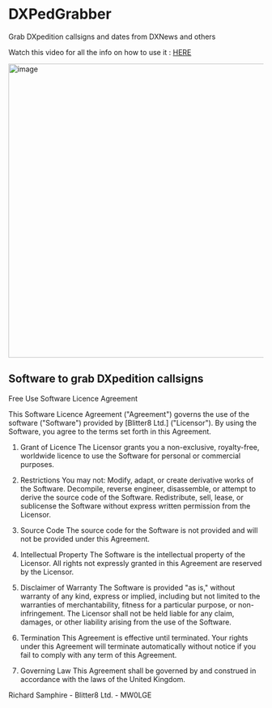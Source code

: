# DXPedGrabber
Grab DXpedition callsigns and dates from DXNews and others

Watch this video for all the info on how to use it : [HERE](https://youtu.be/-u_xuLOUVCk)

<img width="914" height="580" alt="image" src="https://github.com/user-attachments/assets/fe166869-37a0-4936-a895-4598e93813e0" />

## Software to grab DXpedition callsigns

Free Use Software Licence Agreement

This Software Licence Agreement ("Agreement") governs the use of the software ("Software") provided by [Blitter8 Ltd.] ("Licensor"). By using the Software, you agree to the terms set forth in this Agreement.

1. Grant of Licence
The Licensor grants you a non-exclusive, royalty-free, worldwide licence to use the Software for personal or commercial purposes.

2. Restrictions
You may not:
Modify, adapt, or create derivative works of the Software.
Decompile, reverse engineer, disassemble, or attempt to derive the source code of the Software.
Redistribute, sell, lease, or sublicense the Software without express written permission from the Licensor.

3. Source Code
The source code for the Software is not provided and will not be provided under this Agreement.

4. Intellectual Property
The Software is the intellectual property of the Licensor. All rights not expressly granted in this Agreement are reserved by the Licensor.

5. Disclaimer of Warranty
The Software is provided "as is," without warranty of any kind, express or implied, including but not limited to the warranties of merchantability, fitness for a particular purpose, or non-infringement. The Licensor shall not be held liable for any claim, damages, or other liability arising from the use of the Software.

6. Termination
This Agreement is effective until terminated. Your rights under this Agreement will terminate automatically without notice if you fail to comply with any term of this Agreement.

7. Governing Law
This Agreement shall be governed by and construed in accordance with the laws of the United Kingdom.

Richard Samphire - Blitter8 Ltd. - MW0LGE
